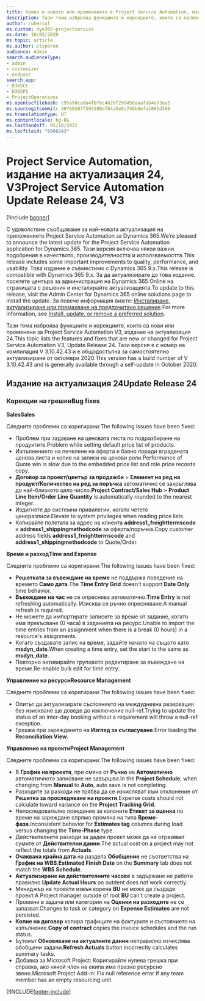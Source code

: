```yaml
---
title: Какво е новото или промененото в Project Service Automation, издание на актуализация 24, V3
description: Тази тема изброява функциите и корекциите, които са налични в Project Service Automation V3, издание на актуализация 24, V3.
author: ruhercul
ms.custom: dyn365-projectservice
ms.date: 10/02/2020
ms.topic: article
ms.author: stsporen
audience: Admin
search.audienceType:
- admin
- customizer
- enduser
search.app:
- D365CE
- D365PS
- ProjectOperations
ms.openlocfilehash: c95a9dcada4fbf6c462df29d450aaafab4e73aa5
ms.sourcegitcommit: 40f68387f594180af64a5e5c748b6efa188bd300
ms.translationtype: HT
ms.contentlocale: bg-BG
ms.lasthandoff: 05/10/2021
ms.locfileid: "6000243"
---
```

# <a name="project-service-automation-update-release-24-v3"></a><span data-ttu-id="cbda0-103">Project Service Automation, издание на актуализация 24, V3</span><span class="sxs-lookup"><span data-stu-id="cbda0-103">Project Service Automation Update Release 24, V3</span></span>

[!include [banner](../includes/psa-now-project-operations.md)]

<span data-ttu-id="cbda0-104">С удоволствие съобщаваме за най-новата актуализация на приложението Project Service Automation за Dynamics 365.</span><span class="sxs-lookup"><span data-stu-id="cbda0-104">We’re pleased to announce the latest update for the Project Service Automation application for Dynamics 365.</span></span> <span data-ttu-id="cbda0-105">Тази версия включва някои важни подобрения в качеството, производителността и използваемостта.</span><span class="sxs-lookup"><span data-stu-id="cbda0-105">This release includes some important improvements to quality, performance, and usability.</span></span> <span data-ttu-id="cbda0-106">Това издание е съвместимо с Dynamics 365 9.x.</span><span class="sxs-lookup"><span data-stu-id="cbda0-106">This release is compatible with Dynamics 365 9.x.</span></span> <span data-ttu-id="cbda0-107">За да актуализирате до това издание, посетете центъра за администрация на Dynamics 365 Online на страницата с решения и инсталирайте актуализацията.</span><span class="sxs-lookup"><span data-stu-id="cbda0-107">To update to this release, visit the Admin Center for Dynamics 365 online solutions page to install the update.</span></span> <span data-ttu-id="cbda0-108">За повече информация вижте: [Инсталиране, актуализиране или премахване на предпочитано решение](/power-platform/admin/install-remove-preferred-solution).</span><span class="sxs-lookup"><span data-stu-id="cbda0-108">For more information, see [Install, update, or remove a preferred solution](/power-platform/admin/install-remove-preferred-solution).</span></span>

<span data-ttu-id="cbda0-109">Тази тема изброява функциите и корекциите, които са нови или променени за Project Service Automation V3, издание на актуализация 24.</span><span class="sxs-lookup"><span data-stu-id="cbda0-109">This topic lists the features and fixes that are new or changed for Project Service Automation V3, Update Release 24.</span></span> <span data-ttu-id="cbda0-110">Тази версия е с номер на компилация V 3.10.42.43 и е общодостъпна за самостоятелно актуализиране от октомври 2020.</span><span class="sxs-lookup"><span data-stu-id="cbda0-110">This version has a build number of V 3.10.42.43 and is generally available through a self-update in October 2020.</span></span>

## <a name="update-release-24"></a><span data-ttu-id="cbda0-111">Издание на актуализация 24</span><span class="sxs-lookup"><span data-stu-id="cbda0-111">Update Release 24</span></span>

### <a name="bug-fixes"></a><span data-ttu-id="cbda0-112">Корекции на грешки</span><span class="sxs-lookup"><span data-stu-id="cbda0-112">Bug fixes</span></span>

<span data-ttu-id="cbda0-113">**Sales**</span><span class="sxs-lookup"><span data-stu-id="cbda0-113">**Sales**</span></span>

<span data-ttu-id="cbda0-114">Следните проблеми са коригирани:</span><span class="sxs-lookup"><span data-stu-id="cbda0-114">The following issues have been fixed:</span></span>

- <span data-ttu-id="cbda0-115">Проблем при задаване на ценовата листа по подразбиране на продуктите.</span><span class="sxs-lookup"><span data-stu-id="cbda0-115">Problem while setting default price list of products.</span></span>
- <span data-ttu-id="cbda0-116">Изпълнението на печелене на оферта е бавно поради вградената ценова листа и копие на записи на ценови роли.</span><span class="sxs-lookup"><span data-stu-id="cbda0-116">Performance of Quote win is slow due to the embedded price list and role price records copy.</span></span>
- <span data-ttu-id="cbda0-117">**Договор за проект/център за продажби** > **Елемент на ред на продукт/Количество на ред за поръчка** автоматично се закръглява до най-близкото цяло число.</span><span class="sxs-lookup"><span data-stu-id="cbda0-117">**Project Contract/Sales Hub** > **Product Line Item/Order Line Quantity** is automatically rounded to the nearest integer.</span></span>
- <span data-ttu-id="cbda0-118">Издигнете до системни привилегии, когато четете ценоразписи.</span><span class="sxs-lookup"><span data-stu-id="cbda0-118">Elevate to system privileges when reading price lists.</span></span>
- <span data-ttu-id="cbda0-119">Копирайте полетата за адрес на клиента **address1_freighttermscode** и **address1_shippingmethodcode** за оферта/поръчка.</span><span class="sxs-lookup"><span data-stu-id="cbda0-119">Copy customer address fields **address1_freighttermscode** and **address1_shippingmethodcode** to Quote/Order.</span></span> 


<span data-ttu-id="cbda0-120">**Време и разход**</span><span class="sxs-lookup"><span data-stu-id="cbda0-120">**Time and Expense**</span></span>

<span data-ttu-id="cbda0-121">Следните проблеми са коригирани:</span><span class="sxs-lookup"><span data-stu-id="cbda0-121">The following issues have been fixed:</span></span>

- <span data-ttu-id="cbda0-122">**Решетката за въвеждане на време** не поддържа поведение на времето **Само дата**.</span><span class="sxs-lookup"><span data-stu-id="cbda0-122">The **Time Entry Grid** doesn't support **Date Only** time behavior.</span></span>
- <span data-ttu-id="cbda0-123">**Въвеждане на час** не се опреснява автоматично.</span><span class="sxs-lookup"><span data-stu-id="cbda0-123">**Time Entry** is not refreshing automatically.</span></span> <span data-ttu-id="cbda0-124">Изисква се ръчно опресняване.</span><span class="sxs-lookup"><span data-stu-id="cbda0-124">A manual refresh is required.</span></span>
- <span data-ttu-id="cbda0-125">Не можете да импортирате записите за време от задание, когато има прекъсване (0 часа) в заданията на ресурс.</span><span class="sxs-lookup"><span data-stu-id="cbda0-125">Unable to import the time entries from an assignment when there is a break (0 hours) in a resource's assignments.</span></span>
- <span data-ttu-id="cbda0-126">Когато създавате запис на време, задайте начало на същото като **msdyn_date**.</span><span class="sxs-lookup"><span data-stu-id="cbda0-126">When creating a time entry, set the start to the same as **msdyn_date**.</span></span>
- <span data-ttu-id="cbda0-127">Повторно активирайте груповото редактиране за въвеждане на време.</span><span class="sxs-lookup"><span data-stu-id="cbda0-127">Re-enable bulk edit for time entry.</span></span>

<span data-ttu-id="cbda0-128">**Управление на ресурси**</span><span class="sxs-lookup"><span data-stu-id="cbda0-128">**Resource Management**</span></span>

<span data-ttu-id="cbda0-129">Следните проблеми са коригирани:</span><span class="sxs-lookup"><span data-stu-id="cbda0-129">The following issues have been fixed:</span></span>

- <span data-ttu-id="cbda0-130">Опитът да актуализирате състоянието на междудневна резервация без изискване ще доведе до изключение null-ref.</span><span class="sxs-lookup"><span data-stu-id="cbda0-130">Trying to update the status of an inter-day booking without a requirement will throw a null-ref exception.</span></span>
- <span data-ttu-id="cbda0-131">Грешка при зареждането на **Изглед за съгласуване**.</span><span class="sxs-lookup"><span data-stu-id="cbda0-131">Error loading the **Reconciliation View**.</span></span>


<span data-ttu-id="cbda0-132">**Управление на проекти**</span><span class="sxs-lookup"><span data-stu-id="cbda0-132">**Project Management**</span></span>

<span data-ttu-id="cbda0-133">Следните проблеми са коригирани:</span><span class="sxs-lookup"><span data-stu-id="cbda0-133">The following issues have been fixed:</span></span>

- <span data-ttu-id="cbda0-134">В **График на проекта**, при смяна от **Ръчно** на **Автоматично** автоматичното записване не завършва.</span><span class="sxs-lookup"><span data-stu-id="cbda0-134">In the **Project Schedule**, when changing from **Manual** to **Auto**, auto save is not completing.</span></span>
- <span data-ttu-id="cbda0-135">Разходите за разходи не трябва да се изчисляват към отклонение от **Решетка за проследяване на проекти**.</span><span class="sxs-lookup"><span data-stu-id="cbda0-135">Expense costs should not calculate toward variance on the **Project Tracking Grid**.</span></span>
- <span data-ttu-id="cbda0-136">Непоследователно поведение за колоните **Етикет за оценка** по време на зареждане спрямо промяна на типа **Време-фаза**.</span><span class="sxs-lookup"><span data-stu-id="cbda0-136">Inconsistent behavior for **Estimates tag** columns during load versus changing the **Time-Phase** type.</span></span>
- <span data-ttu-id="cbda0-137">Действителните разходи за даден проект може да не отразяват сумите от **Действителни данни**.</span><span class="sxs-lookup"><span data-stu-id="cbda0-137">The actual cost on a project may not reflect the totals from **Actuals**.</span></span>
- <span data-ttu-id="cbda0-138">**Очаквана крайна дата** на раздела **Обобщение** не съответства на **График на WBS**.</span><span class="sxs-lookup"><span data-stu-id="cbda0-138">**Estimated Finish Date** on the **Summary** tab does not match the **WBS Schedule**.</span></span>
- <span data-ttu-id="cbda0-139">**Актуализиране на действителните часове** в задържане не работи правилно.</span><span class="sxs-lookup"><span data-stu-id="cbda0-139">**Update Actual Hours** on outdent does not work correctly.</span></span>
- <span data-ttu-id="cbda0-140">Мениджър на проекти извън корена **BU** не може да създаде проект.</span><span class="sxs-lookup"><span data-stu-id="cbda0-140">A Project manager outside of root **BU** can't create a project.</span></span>
- <span data-ttu-id="cbda0-141">Промени в задача или категория на **Оценки на разходите** не се запазват.</span><span class="sxs-lookup"><span data-stu-id="cbda0-141">Changes to task or category on **Expense Estimates** are not persisted.</span></span>
- <span data-ttu-id="cbda0-142">**Копие на договор** копира графиците на фактурите и състоянието на изпълнение.</span><span class="sxs-lookup"><span data-stu-id="cbda0-142">**Copy of contract** copies the invoice schedules and the run status.</span></span>
- <span data-ttu-id="cbda0-143">Бутонът **Обновяване на актуалните данни** неправилно изчислява обобщени задачи.</span><span class="sxs-lookup"><span data-stu-id="cbda0-143">**Refresh Actuals** button incorrectly calculates summary tasks.</span></span>
- <span data-ttu-id="cbda0-144">Добавка за Microsoft Project: Коригирайте нулева грешка при справка, ако някой член на екипа има празно ресурсно звено.</span><span class="sxs-lookup"><span data-stu-id="cbda0-144">Microsoft Project Add-in: Fix null reference error if any team member has an empty resourcing unit.</span></span>



[!INCLUDE[footer-include](../includes/footer-banner.md)]